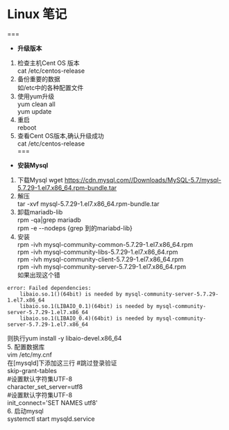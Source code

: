 # Linux 笔记
===
 - **升级版本**   
1. 检查主机Cent OS 版本   
cat /etc/centos-release   
2. 备份重要的数据   
  如/etc中的各种配置文件    
3. 使用yum升级    
    yum clean all    
    yum update    
4. 重启    
   reboot    
5. 查看Cent OS版本,确认升级成功    
   cat /etc/centos-release    
===
 - **安装Mysql**   
1. 下载Mysql
wget https://cdn.mysql.com//Downloads/MySQL-5.7/mysql-5.7.29-1.el7.x86_64.rpm-bundle.tar   
2. 解压  
tar -xvf mysql-5.7.29-1.el7.x86_64.rpm-bundle.tar    
3. 卸载mariadb-lib    
rpm -qa|grep mariadb        
rpm -e --nodeps {grep 到的mariabd-lib}   
4. 安装  
rpm -ivh mysql-community-common-5.7.29-1.el7.x86_64.rpm   
rpm -ivh mysql-community-libs-5.7.29-1.el7.x86_64.rpm   
rpm -ivh mysql-community-client-5.7.29-1.el7.x86_64.rpm   
rpm -ivh mysql-community-server-5.7.29-1.el7.x86_64.rpm  
如果出现这个错    
```
error: Failed dependencies:
	libaio.so.1()(64bit) is needed by mysql-community-server-5.7.29-1.el7.x86_64
	libaio.so.1(LIBAIO_0.1)(64bit) is needed by mysql-community-server-5.7.29-1.el7.x86_64
	libaio.so.1(LIBAIO_0.4)(64bit) is needed by mysql-community-server-5.7.29-1.el7.x86_64   
```  
则执行yum install  -y libaio-devel.x86_64    
5. 配置数据库       
vim /etc/my.cnf           
在[mysqld]下添加这三行
#跳过登录验证   
skip-grant-tables   
#设置默认字符集UTF-8   
character_set_server=utf8   
#设置默认字符集UTF-8   
init_connect='SET NAMES utf8'   
6. 启动mysql   
systemctl start mysqld.service          
